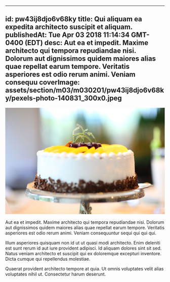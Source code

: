 
---
id: pw43ij8djo6v68ky
title: Qui aliquam ea expedita architecto suscipit et aliquam.
publishedAt: Tue Apr 03 2018 11:14:34 GMT-0400 (EDT)
desc: Aut ea et impedit. Maxime architecto qui tempora repudiandae nisi. Dolorum aut dignissimos quidem maiores alias quae repellat earum tempore. Veritatis asperiores est odio rerum animi. Veniam consequu
coverImage: assets/section/m03/m030201/pw43ij8djo6v68ky/pexels-photo-140831_300x0.jpeg
---

![image from pexels.com](assets/section/m03/m030201/pw43ij8djo6v68ky/pexels-photo-140831.jpeg)

Aut ea et impedit. Maxime architecto qui tempora repudiandae nisi. Dolorum aut dignissimos quidem maiores alias quae repellat earum tempore. Veritatis asperiores est odio rerum animi. Veniam consequuntur sequi qui qui qui.
 
Illum asperiores quisquam non id ut ut quasi modi architecto. Enim deleniti est sunt rerum id aut iure provident adipisci. Id aliquam dolores sint sit sed. Natus veniam architecto et suscipit qui ex doloremque excepturi inventore. Dicta cumque qui repellendus molestiae.
 
Quaerat provident architecto tempore at quia. Ut omnis voluptates velit alias voluptates nihil ut. Consectetur harum deserunt.


